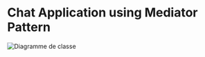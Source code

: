 # Chat Application using Mediator Pattern

![Diagramme de classe](https://www.plantuml.com/plantuml/svg/hP4nRy8m48Lt_ufJ9a3Dq9K18O7KYGcniHpn8xAmdSZdWAgg_nt7eH6K2OdbXdjttpi_BoLoY9spj3PS1tOEf46LPH4eEHdVSkgIn6-BL8Ef-ccbZ8y8Hwv06sZ3iGdqeuXOwvqWJFeodTEvCJfr1Lvl8C8r9jl4yFL77XZqttlQgh4MTOTCUzwR_Y43AfWp_gatnnwPdq2z3HdNMZZuAE_1Z_Ilq7JjFVuXYnVIeCSunYjBYsCi5oDN3Ox5Pq6paefPaHVdvBAElNS3T-yFY1V0gsKoInzs1G00 "Diagramme de classe")
